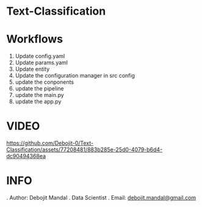 # Text-Classification

# Workflows



1.  Update config.yaml 
2.  Update params.yaml
3.  Update entity
4.  Update the configuration manager in src config
5.  update the conponents
6.  update the pipeline
7.  update the main.py
8.  update the app.py

# VIDEO

https://github.com/Debojit-0/Text-Classification/assets/77208481/883b285e-25d0-4079-b6d4-dc90494368ea



# INFO
. Author: Debojit Mandal
. Data Scientist
. Email: debojit.mandal@gmail.com

